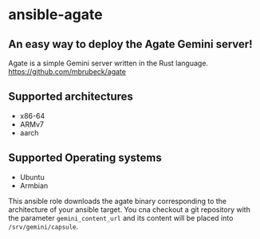 # ansible-agate

## An easy way to deploy the Agate Gemini server!
Agate is a simple Gemini server written in the Rust language. 
https://github.com/mbrubeck/agate

## Supported architectures
- x86-64
- ARMv7
- aarch

## Supported Operating systems
- Ubuntu
- Armbian

This ansible role downloads the agate binary corresponding to the architecture of your ansible target. You cna checkout a git repository with the parameter `gemini_content_url` and its content will be placed into `/srv/gemini/capsule`.